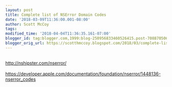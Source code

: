 ```yaml
---
layout: post
title: Complete list of NSError Domain Codes
date: '2018-03-09T11:36:00.001-08:00'
author: Scott McCoy
tags: 
modified_time: '2018-04-04T11:36:35.161-07:00'
blogger_id: tag:blogger.com,1999:blog-250956833460526415.post-7088705067924736793
blogger_orig_url: https://scotthmccoy.blogspot.com/2018/03/complete-list-of-nserror-domain-codes.html
---
```


<br /><a href="http://nshipster.com/nserror/">http://nshipster.com/nserror/</a><br /><br /><a href="https://developer.apple.com/documentation/foundation/nserror/1448136-nserror_codes">https://developer.apple.com/documentation/foundation/nserror/1448136-nserror_codes</a>